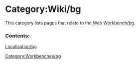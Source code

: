 # Category:Wiki/bg
This category lists pages that relate to the [Web Workbench/bg](Web_Workbench/bg.md).

### Contents:

[Localisation/bg](Localisation/bg.md)

[Category:Workbenches/bg](Category:Workbenches/bg.md)
